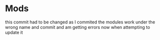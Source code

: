 # Mods
this commit had to be changed as I commited the modules work under the wrong name and commit and am getting errors now when attempting to update it
